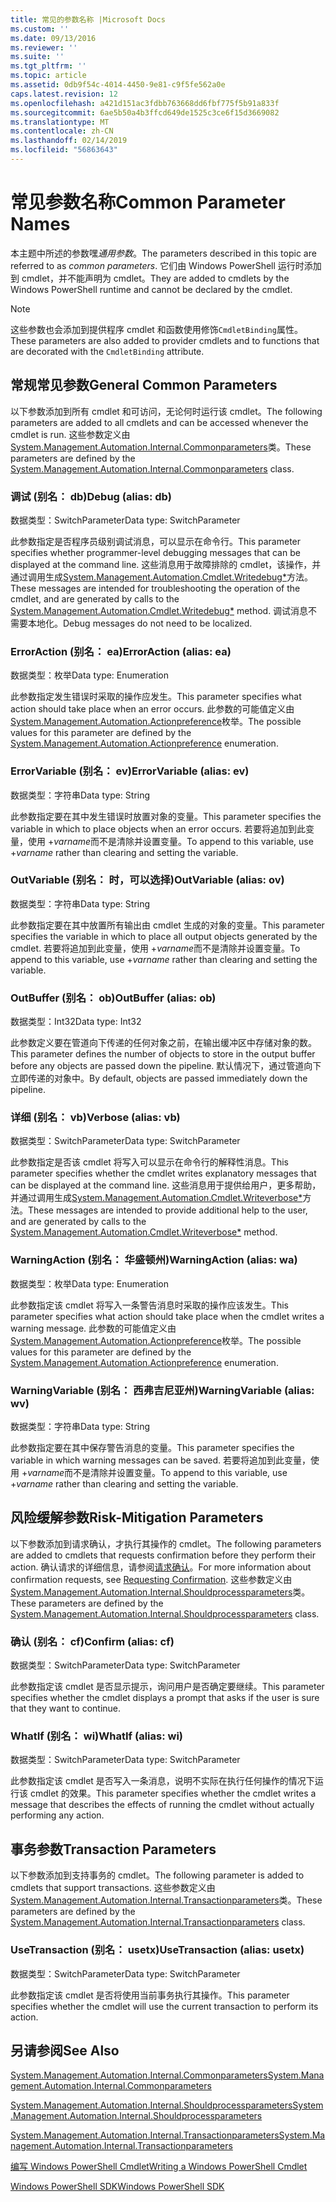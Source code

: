 ```yaml
---
title: 常见的参数名称 |Microsoft Docs
ms.custom: ''
ms.date: 09/13/2016
ms.reviewer: ''
ms.suite: ''
ms.tgt_pltfrm: ''
ms.topic: article
ms.assetid: 0db9f54c-4014-4450-9e81-c9f5fe562a0e
caps.latest.revision: 12
ms.openlocfilehash: a421d151ac3fdbb763668dd6fbf775f5b91a833f
ms.sourcegitcommit: 6ae5b50a4b3ffcd649de1525c3ce6f15d3669082
ms.translationtype: MT
ms.contentlocale: zh-CN
ms.lasthandoff: 02/14/2019
ms.locfileid: "56863643"
---
```

# <a name="common-parameter-names"></a><span data-ttu-id="677af-102">常见参数名称</span><span class="sxs-lookup"><span data-stu-id="677af-102">Common Parameter Names</span></span>

<span data-ttu-id="677af-103">本主题中所述的参数嘿*通用参数*。</span><span class="sxs-lookup"><span data-stu-id="677af-103">The parameters described in this topic are referred to as *common parameters*.</span></span> <span data-ttu-id="677af-104">它们由 Windows PowerShell 运行时添加到 cmdlet，并不能声明为 cmdlet。</span><span class="sxs-lookup"><span data-stu-id="677af-104">They are added to cmdlets by the Windows PowerShell runtime and cannot be declared by the cmdlet.</span></span>

> [!NOTE]
> <span data-ttu-id="677af-105">这些参数也会添加到提供程序 cmdlet 和函数使用修饰`CmdletBinding`属性。</span><span class="sxs-lookup"><span data-stu-id="677af-105">These parameters are also added to provider cmdlets and to functions that are decorated with the `CmdletBinding` attribute.</span></span>

## <a name="general-common-parameters"></a><span data-ttu-id="677af-106">常规常见参数</span><span class="sxs-lookup"><span data-stu-id="677af-106">General Common Parameters</span></span>

<span data-ttu-id="677af-107">以下参数添加到所有 cmdlet 和可访问，无论何时运行该 cmdlet。</span><span class="sxs-lookup"><span data-stu-id="677af-107">The following parameters are added to all cmdlets and can be accessed whenever the cmdlet is run.</span></span> <span data-ttu-id="677af-108">这些参数定义由[System.Management.Automation.Internal.Commonparameters](/dotnet/api/System.Management.Automation.Internal.CommonParameters)类。</span><span class="sxs-lookup"><span data-stu-id="677af-108">These parameters are defined by the [System.Management.Automation.Internal.Commonparameters](/dotnet/api/System.Management.Automation.Internal.CommonParameters) class.</span></span>

### <a name="debug-alias-db"></a><span data-ttu-id="677af-109">调试 (别名： db)</span><span class="sxs-lookup"><span data-stu-id="677af-109">Debug (alias: db)</span></span>

<span data-ttu-id="677af-110">数据类型：SwitchParameter</span><span class="sxs-lookup"><span data-stu-id="677af-110">Data type: SwitchParameter</span></span>

<span data-ttu-id="677af-111">此参数指定是否程序员级别调试消息，可以显示在命令行。</span><span class="sxs-lookup"><span data-stu-id="677af-111">This parameter specifies whether programmer-level debugging messages that can be displayed at the command line.</span></span> <span data-ttu-id="677af-112">这些消息用于故障排除的 cmdlet，该操作，并通过调用生成[System.Management.Automation.Cmdlet.Writedebug\*](/dotnet/api/System.Management.Automation.Cmdlet.WriteDebug)方法。</span><span class="sxs-lookup"><span data-stu-id="677af-112">These messages are intended for troubleshooting the operation of the cmdlet, and are generated by calls to the [System.Management.Automation.Cmdlet.Writedebug\*](/dotnet/api/System.Management.Automation.Cmdlet.WriteDebug) method.</span></span> <span data-ttu-id="677af-113">调试消息不需要本地化。</span><span class="sxs-lookup"><span data-stu-id="677af-113">Debug messages do not need to be localized.</span></span>

### <a name="erroraction-alias-ea"></a><span data-ttu-id="677af-114">ErrorAction (别名： ea)</span><span class="sxs-lookup"><span data-stu-id="677af-114">ErrorAction (alias: ea)</span></span>

<span data-ttu-id="677af-115">数据类型：枚举</span><span class="sxs-lookup"><span data-stu-id="677af-115">Data type: Enumeration</span></span>

<span data-ttu-id="677af-116">此参数指定发生错误时采取的操作应发生。</span><span class="sxs-lookup"><span data-stu-id="677af-116">This parameter specifies what action should take place when an error occurs.</span></span> <span data-ttu-id="677af-117">此参数的可能值定义由[System.Management.Automation.Actionpreference](/dotnet/api/System.Management.Automation.ActionPreference)枚举。</span><span class="sxs-lookup"><span data-stu-id="677af-117">The possible values for this parameter are defined by the [System.Management.Automation.Actionpreference](/dotnet/api/System.Management.Automation.ActionPreference) enumeration.</span></span>

### <a name="errorvariable-alias-ev"></a><span data-ttu-id="677af-118">ErrorVariable (别名： ev)</span><span class="sxs-lookup"><span data-stu-id="677af-118">ErrorVariable (alias: ev)</span></span>

<span data-ttu-id="677af-119">数据类型：字符串</span><span class="sxs-lookup"><span data-stu-id="677af-119">Data type: String</span></span>

<span data-ttu-id="677af-120">此参数指定要在其中发生错误时放置对象的变量。</span><span class="sxs-lookup"><span data-stu-id="677af-120">This parameter specifies the variable in which to place objects when an error occurs.</span></span> <span data-ttu-id="677af-121">若要将追加到此变量，使用 +*varname*而不是清除并设置变量。</span><span class="sxs-lookup"><span data-stu-id="677af-121">To append to this variable, use +*varname* rather than clearing and setting the variable.</span></span>

### <a name="outvariable-alias-ov"></a><span data-ttu-id="677af-122">OutVariable (别名： 时，可以选择)</span><span class="sxs-lookup"><span data-stu-id="677af-122">OutVariable (alias: ov)</span></span>

<span data-ttu-id="677af-123">数据类型：字符串</span><span class="sxs-lookup"><span data-stu-id="677af-123">Data type: String</span></span>

<span data-ttu-id="677af-124">此参数指定要在其中放置所有输出由 cmdlet 生成的对象的变量。</span><span class="sxs-lookup"><span data-stu-id="677af-124">This parameter specifies the variable in which to place all output objects generated by the cmdlet.</span></span> <span data-ttu-id="677af-125">若要将追加到此变量，使用 +*varname*而不是清除并设置变量。</span><span class="sxs-lookup"><span data-stu-id="677af-125">To append to this variable, use +*varname* rather than clearing and setting the variable.</span></span>

### <a name="outbuffer-alias-ob"></a><span data-ttu-id="677af-126">OutBuffer (别名： ob)</span><span class="sxs-lookup"><span data-stu-id="677af-126">OutBuffer (alias: ob)</span></span>

<span data-ttu-id="677af-127">数据类型：Int32</span><span class="sxs-lookup"><span data-stu-id="677af-127">Data type: Int32</span></span>

<span data-ttu-id="677af-128">此参数定义要在管道向下传递的任何对象之前，在输出缓冲区中存储对象的数。</span><span class="sxs-lookup"><span data-stu-id="677af-128">This parameter defines the number of objects to store in the output buffer before any objects are passed down the pipeline.</span></span> <span data-ttu-id="677af-129">默认情况下，通过管道向下立即传递的对象中。</span><span class="sxs-lookup"><span data-stu-id="677af-129">By default, objects are passed immediately down the pipeline.</span></span>

### <a name="verbose-alias-vb"></a><span data-ttu-id="677af-130">详细 (别名： vb)</span><span class="sxs-lookup"><span data-stu-id="677af-130">Verbose (alias: vb)</span></span>

<span data-ttu-id="677af-131">数据类型：SwitchParameter</span><span class="sxs-lookup"><span data-stu-id="677af-131">Data type: SwitchParameter</span></span>

<span data-ttu-id="677af-132">此参数指定是否该 cmdlet 将写入可以显示在命令行的解释性消息。</span><span class="sxs-lookup"><span data-stu-id="677af-132">This parameter specifies whether the cmdlet writes explanatory messages that can be displayed at the command line.</span></span> <span data-ttu-id="677af-133">这些消息用于提供给用户，更多帮助，并通过调用生成[System.Management.Automation.Cmdlet.Writeverbose\*](/dotnet/api/System.Management.Automation.Cmdlet.WriteVerbose)方法。</span><span class="sxs-lookup"><span data-stu-id="677af-133">These messages are intended to provide additional help to the user, and are generated by calls to the [System.Management.Automation.Cmdlet.Writeverbose\*](/dotnet/api/System.Management.Automation.Cmdlet.WriteVerbose) method.</span></span>

### <a name="warningaction-alias-wa"></a><span data-ttu-id="677af-134">WarningAction (别名： 华盛顿州)</span><span class="sxs-lookup"><span data-stu-id="677af-134">WarningAction (alias: wa)</span></span>

<span data-ttu-id="677af-135">数据类型：枚举</span><span class="sxs-lookup"><span data-stu-id="677af-135">Data type: Enumeration</span></span>

<span data-ttu-id="677af-136">此参数指定该 cmdlet 将写入一条警告消息时采取的操作应该发生。</span><span class="sxs-lookup"><span data-stu-id="677af-136">This parameter specifies what action should take place when the cmdlet writes a warning message.</span></span> <span data-ttu-id="677af-137">此参数的可能值定义由[System.Management.Automation.Actionpreference](/dotnet/api/System.Management.Automation.ActionPreference)枚举。</span><span class="sxs-lookup"><span data-stu-id="677af-137">The possible values for this parameter are defined by the [System.Management.Automation.Actionpreference](/dotnet/api/System.Management.Automation.ActionPreference) enumeration.</span></span>

### <a name="warningvariable-alias-wv"></a><span data-ttu-id="677af-138">WarningVariable (别名： 西弗吉尼亚州)</span><span class="sxs-lookup"><span data-stu-id="677af-138">WarningVariable (alias: wv)</span></span>

<span data-ttu-id="677af-139">数据类型：字符串</span><span class="sxs-lookup"><span data-stu-id="677af-139">Data type: String</span></span>

<span data-ttu-id="677af-140">此参数指定要在其中保存警告消息的变量。</span><span class="sxs-lookup"><span data-stu-id="677af-140">This parameter specifies the variable in which warning messages can be saved.</span></span> <span data-ttu-id="677af-141">若要将追加到此变量，使用 +*varname*而不是清除并设置变量。</span><span class="sxs-lookup"><span data-stu-id="677af-141">To append to this variable, use +*varname* rather than clearing and setting the variable.</span></span>

## <a name="risk-mitigation-parameters"></a><span data-ttu-id="677af-142">风险缓解参数</span><span class="sxs-lookup"><span data-stu-id="677af-142">Risk-Mitigation Parameters</span></span>

<span data-ttu-id="677af-143">以下参数添加到请求确认，才执行其操作的 cmdlet。</span><span class="sxs-lookup"><span data-stu-id="677af-143">The following parameters are added to cmdlets that requests confirmation before they perform their action.</span></span> <span data-ttu-id="677af-144">确认请求的详细信息，请参阅[请求确认](./requesting-confirmation-from-cmdlets.md)。</span><span class="sxs-lookup"><span data-stu-id="677af-144">For more information about confirmation requests, see [Requesting Confirmation](./requesting-confirmation-from-cmdlets.md).</span></span> <span data-ttu-id="677af-145">这些参数定义由[System.Management.Automation.Internal.Shouldprocessparameters](/dotnet/api/System.Management.Automation.Internal.ShouldProcessParameters)类。</span><span class="sxs-lookup"><span data-stu-id="677af-145">These parameters are defined by the [System.Management.Automation.Internal.Shouldprocessparameters](/dotnet/api/System.Management.Automation.Internal.ShouldProcessParameters) class.</span></span>

### <a name="confirm-alias-cf"></a><span data-ttu-id="677af-146">确认 (别名： cf)</span><span class="sxs-lookup"><span data-stu-id="677af-146">Confirm (alias: cf)</span></span>

<span data-ttu-id="677af-147">数据类型：SwitchParameter</span><span class="sxs-lookup"><span data-stu-id="677af-147">Data type: SwitchParameter</span></span>

<span data-ttu-id="677af-148">此参数指定该 cmdlet 是否显示提示，询问用户是否确定要继续。</span><span class="sxs-lookup"><span data-stu-id="677af-148">This parameter specifies whether the cmdlet displays a prompt that asks if the user is sure that they want to continue.</span></span>

### <a name="whatif-alias-wi"></a><span data-ttu-id="677af-149">WhatIf (别名： wi)</span><span class="sxs-lookup"><span data-stu-id="677af-149">WhatIf (alias: wi)</span></span>

<span data-ttu-id="677af-150">数据类型：SwitchParameter</span><span class="sxs-lookup"><span data-stu-id="677af-150">Data type: SwitchParameter</span></span>

<span data-ttu-id="677af-151">此参数指定该 cmdlet 是否写入一条消息，说明不实际在执行任何操作的情况下运行该 cmdlet 的效果。</span><span class="sxs-lookup"><span data-stu-id="677af-151">This parameter specifies whether the cmdlet writes a message that describes the effects of running the cmdlet without actually performing any action.</span></span>

## <a name="transaction-parameters"></a><span data-ttu-id="677af-152">事务参数</span><span class="sxs-lookup"><span data-stu-id="677af-152">Transaction Parameters</span></span>

<span data-ttu-id="677af-153">以下参数添加到支持事务的 cmdlet。</span><span class="sxs-lookup"><span data-stu-id="677af-153">The following parameter is added to cmdlets that support transactions.</span></span> <span data-ttu-id="677af-154">这些参数定义由[System.Management.Automation.Internal.Transactionparameters](/dotnet/api/System.Management.Automation.Internal.TransactionParameters)类。</span><span class="sxs-lookup"><span data-stu-id="677af-154">These parameters are defined by the [System.Management.Automation.Internal.Transactionparameters](/dotnet/api/System.Management.Automation.Internal.TransactionParameters) class.</span></span>

### <a name="usetransaction-alias-usetx"></a><span data-ttu-id="677af-155">UseTransaction (别名： usetx)</span><span class="sxs-lookup"><span data-stu-id="677af-155">UseTransaction (alias: usetx)</span></span>

<span data-ttu-id="677af-156">数据类型：SwitchParameter</span><span class="sxs-lookup"><span data-stu-id="677af-156">Data type: SwitchParameter</span></span>

<span data-ttu-id="677af-157">此参数指定该 cmdlet 是否将使用当前事务执行其操作。</span><span class="sxs-lookup"><span data-stu-id="677af-157">This parameter specifies whether the cmdlet will use the current transaction to perform its action.</span></span>

## <a name="see-also"></a><span data-ttu-id="677af-158">另请参阅</span><span class="sxs-lookup"><span data-stu-id="677af-158">See Also</span></span>

[<span data-ttu-id="677af-159">System.Management.Automation.Internal.Commonparameters</span><span class="sxs-lookup"><span data-stu-id="677af-159">System.Management.Automation.Internal.Commonparameters</span></span>](/dotnet/api/System.Management.Automation.Internal.CommonParameters)

[<span data-ttu-id="677af-160">System.Management.Automation.Internal.Shouldprocessparameters</span><span class="sxs-lookup"><span data-stu-id="677af-160">System.Management.Automation.Internal.Shouldprocessparameters</span></span>](/dotnet/api/System.Management.Automation.Internal.ShouldProcessParameters)

[<span data-ttu-id="677af-161">System.Management.Automation.Internal.Transactionparameters</span><span class="sxs-lookup"><span data-stu-id="677af-161">System.Management.Automation.Internal.Transactionparameters</span></span>](/dotnet/api/System.Management.Automation.Internal.TransactionParameters)

[<span data-ttu-id="677af-162">编写 Windows PowerShell Cmdlet</span><span class="sxs-lookup"><span data-stu-id="677af-162">Writing a Windows PowerShell Cmdlet</span></span>](./writing-a-windows-powershell-cmdlet.md)

[<span data-ttu-id="677af-163">Windows PowerShell SDK</span><span class="sxs-lookup"><span data-stu-id="677af-163">Windows PowerShell SDK</span></span>](../windows-powershell-reference.md)
